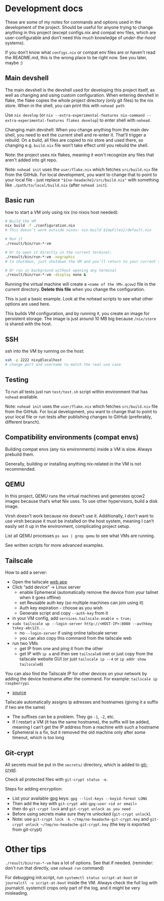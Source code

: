 # Development docs

These are some of my notes for commands and options used in the development of the project.
Should be useful for anyone trying to change anything in this project (except configs.nix and compat env files, which are user-configurable and don’t need this much knowledge of _under-the-hood_ systems).

If you don’t know what `configs.nix` or compat env files are or haven’t read the README.md, this is the wrong place to be right now. See you later, maybe :)

## Main devshell

The main devshell is the devshell used for developing this project itself, as well as changing and using custom configuration.
When entering devshell in flake, the flake copies the whole project directory (only git files) to the nix store.
When in the shell, you can print this with `nohead path`

Use `nix develop` (or `nix --extra-experimental-features nix-command --extra-experimental-features flakes develop`) to enter shell with `nohead`.

Changing main devshell:
When you change anything from the main dev shell, you need to exit the current shell and re-enter it. That’ll trigger a rebuild.
On a build, all files are copied to nix store and used there, so changing e.g. `build.nix` file won’t take effect until you rebuild the shell.

Note: the project uses nix flakes, meaning it won't recognize any files that aren't added into git repo.

Note: `nohead init` uses the `user/flake.nix` which fetches `src/build.nix` file from the GitHub. For local development, you want to change that to point to your local file - just replace `"${no-headache}/src/build.nix"` with something like `./path/to/local/build.nix` (after `nohead init`).


## Basic run

how to start a VM only using nix (no nixos host needed):
```bash
# Build the VM
nix build -f ./configuration.nix
# This doesn’t work outside nixos: nix-build ${myFiles}/default.nix

# Run it
./result/bin/run-*-vm

# Or to open it directly in the current terminal:
./result/bin/run-*-vm -nographic
# to shutdown, just shutdown the VM and you’ll return to your current terminal

# Or run in background without opening any terminal
./result/bin/run-*-vm -display none &
```

Running the virtual machine will create a `<name of the VM>.qcow2` file in the current directory. **Delete this file** when you change the configuration.

This is just a basic example. Look at the nohead scripts to see what other options are used here.

This builds VM configuration, and by running it, you create an image for persistent storage. The image is just around 10 MB big because `/nix/store` is shared with the host.

## SSH

ssh into the VM by running on the host:
```bash
ssh -p 2222 nixy@localhost
# change port and username to match the real use case
```

## Testing

To run all tests just run `test/test.sh` script within environment that has `nohead` available.

Note: `nohead init` uses the `user/flake.nix` which fetches `src/build.nix` file from the GitHub. For local development, you want to change that to point to your local file or run tests after publishing changes to GitHub (preferably, different branch).

## Compatibility environments (compat envs)

Building compat envs (any nix environments) inside a VM is slow. Always prebuild them.

Generally, building or installing anything nix-related in the VM is not recommended.

## QEMU

In this project, QEMU runs the virtual machines and generates qcow2 images because that’s what Nix uses.
To use other hypervisors, build a disk image.

Virsh doesn’t work because nix doesn’t use it.
Additionally, I don’t want to use virsh because it must be installed on the host system, meaning I can’t easily set it up in the environment, complicating project setup.

List all QEMU processes `ps aux | grep qemu` to see what VMs are running.

See written scripts for more advanced examples.

## Tailscale

How to add a server:
- Open the tailscale [web app](https://login.tailscale.com/admin/machines)
- Click “add device” -> Linux server
    - enable Ephemeral (automatically remove the device from your tailnet when it goes offline)
    - set Reusable auth key (so multiple machines can join using it)
    - Auth key expiration - choose as you wish
    - Generate script and copy `--auth-key` from it
- in your VM config, add `services.tailscale.enable = true;`
- `sudo tailscale up --login-server http://<HOST-IP>:8080 --authkey tskey-abc123...`
    - no `--login-server` if using online tailscale server
    - you can also copy this command from the tailscale web
- run two VMs
    - get IP from one and ping it from the other
    - get IP with `ip a` and then see `tailscale0` inet or just copy from the tailscale website GUI (or just `tailscale ip --4` or `ip addr show tailscale0`)

You can also find the Tailscale IP for other devices on your network by adding the device hostname after the command. For example: `tailscale ip raspberrypi`
- [source](https://tailscale.com/kb/1080/cli#ip)

Tailscale automatically assigns ip adresses and hostnames (giving it a suffix if two are the same)
- The suffixes can be a problem. They go `-1`, `-2`, etc.
- If I restart a VM (it has the same hostname), the suffix will be added, meaning I can’t get the IP address from a machine with such a hostname
- Ephemeral is a fix, but it removed the old machine only after some timeout, which is too long

## Git-crypt

All secrets must be put in the `secrets/` directory, which is added to [git-crypt](https://github.com/AGWA/git-crypt).

Check all protected files with `git-crypt status -e`.

Steps for adding encryption:
- List your available gpg keys: `gpg --list-keys --keyid-format LONG`
- Then add the key with `git-crypt add-gpg-user <id or email>`
- then do `git-crypt lock` and `git-crypt unlock as you need`
- Before using secrets make sure they're unlocked (`git-crypt unlock`).
- Note: use `git-crypt lock -k ~/tmp/no-headache-git-crypt.key` and `git-crypt unlock ~/tmp/no-headache-git-crypt.key` (the key is exported from git-crypt)

# Other tips

`./result/bin/run-*-vm` has a lot of options. See that if needed. (reminder: don't run that directly, use `nohead run` command)

For debugging init.script, run `systemctl status script-at-boot` or `journalctl -u script-at-boot` inside the VM. Always check the full log with journalctl. systemctl crops only part of the log, and it might be very misleading.


